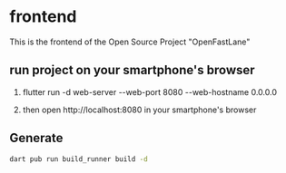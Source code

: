 # frontend

This is the frontend of the Open Source Project "OpenFastLane"

## run project on your smartphone's browser

1. flutter run -d web-server --web-port 8080 --web-hostname 0.0.0.0

2. then open http://localhost:8080 in your smartphone's browser

## Generate

```bash
dart pub run build_runner build -d
```
